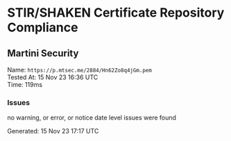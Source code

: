 # STIR/SHAKEN Certificate Repository Compliance

## Martini Security

Name: `https://p.mtsec.me/2884/Hn62Zo8q4jGm.pem`\
Tested At: 15 Nov 23 16:36 UTC\
Time: 119ms

### Issues

no warning, or error, or notice date level issues were found

Generated: 15 Nov 23 17:17 UTC